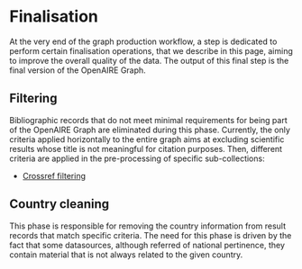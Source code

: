 # Finalisation

At the very end of the graph production workflow, a step is dedicated to perform certain finalisation operations, that we describe in this page, 
aiming to improve the overall quality of the data. 
The output of this final step is the final version of the OpenAIRE Graph.

## Filtering

Bibliographic records that do not meet minimal requirements for being part of the OpenAIRE Graph are eliminated during this phase. 
Currently, the only criteria applied horizontally to the entire graph aims at excluding scientific results whose title is not meaningful for citation purposes.
Then, different criteria are applied in the pre-processing of specific sub-collections:

* [Crossref filtering](/graph-production-workflow/aggregation/non-compatible-sources/doiboost#crossref-filtering)

## Country cleaning

This phase is responsible for removing the country information from result records that match specific criteria. The need for this phase is driven by the fact that some datasources, although referred of national pertinence, they contain material that is not always related to the given country. 

